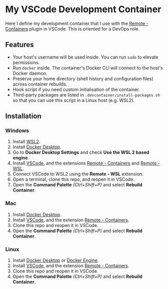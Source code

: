 # My VSCode Development Container

Here I define my development container that I use with the [Remote - Containers](https://aka.ms/vscode-remote/)
plugin in VSCode. This is oriented for a DevOps role.

## Features

- Your host's username will be used inside. You can run `sudo` to elevate permissions.
- Run `docker` inside. The container's Docker CLI will connect to the host's Docker daemon.
- Preserve your home directory (shell history and configuration files) across container rebuilds.
- Hook script if you need custom initialisation of the container.
- Third-party packages are listed in `.devcontainer/install-packages.sh` so that you can use this script in a Linux host (e.g. WSL2).

## Installation

### Windows

1. Install [WSL2](https://docs.microsoft.com/en-us/windows/wsl/install).
2. Install [Docker Desktop](https://docs.docker.com/desktop/install/windows-install/).
3. Go to **Docker Desktop Settings** and check **Use the WSL 2 based engine**.
4. Install [VSCode](https://code.visualstudio.com/), and the extensions
   [Remote - Containers](https://marketplace.visualstudio.com/items?itemName=ms-vscode-remote.remote-containers) and
   [Remote - WSL](https://marketplace.visualstudio.com/items?itemName=ms-vscode-remote.remote-wsl).
5. Connect VSCode to WSL2 using the **Remote - WSL** extension.
6. Open a terminal, clone this repo, and reopen it in VSCode.
7. Open the **Command Palette** _(Ctrl+Shift+P)_ and select **Rebuild Container**.

### Mac

1. Install [Docker Desktop](https://docs.docker.com/desktop/install/mac-install/).
2. Install [VSCode](https://code.visualstudio.com/), and the extension
   [Remote - Containers](https://marketplace.visualstudio.com/items?itemName=ms-vscode-remote.remote-containers).
3. Clone this repo and reopen it in VSCode.
4. Open the **Command Palette** _(Ctrl+Shift+P)_ and select **Rebuild Container**.

### Linux

1. Install [Docker Desktop](https://docs.docker.com/desktop/install/linux-install/) or [Docker Engine](https://docs.docker.com/engine/install/).
2. Install [VSCode](https://code.visualstudio.com/), and the extension
   [Remote - Containers](https://marketplace.visualstudio.com/items?itemName=ms-vscode-remote.remote-containers).
3. Clone this repo and reopen it in VSCode.
4. Open the **Command Palette** _(Ctrl+Shift+P)_ and select **Rebuild Container**.
